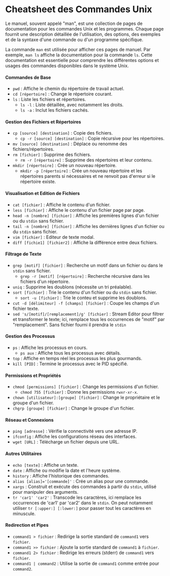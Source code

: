 # Cheatsheet des Commandes Unix

Le manuel, souvent appelé "man", est une collection de pages de documentation pour les commandes Unix et les programmes. Chaque page fournit une description détaillée de l'utilisation, des options, des exemples et de la syntaxe d'une commande ou d'un programme spécifique.

La commande ``man`` est utilisée pour afficher ces pages de manuel. Par exemple, ``man ls`` affiche la documentation pour la commande ``ls``. Cette documentation est essentielle pour comprendre les différentes options et usages des commandes disponibles dans le système Unix.


#### Commandes de Base
- ``pwd`` : Affiche le chemin du répertoire de travail actuel.
- ``cd [répertoire]`` : Change le répertoire courant.
- ``ls`` : Liste les fichiers et répertoires.
  - ``ls -l`` : Liste détaillée, avec notamment les droits.
  - ``ls -a`` : Inclut les fichiers cachés.

#### Gestion des Fichiers et Répertoires
- ``cp [source] [destination]`` : Copie des fichiers.
  - ``cp -r [source] [destination]`` : Copie récursive pour les répertoires.
- ``mv [source] [destination]`` : Déplace ou renomme des fichiers/répertoires.
- ``rm [fichier]`` : Supprime des fichiers.
  - ``rm -r [répertoire]`` : Supprime des répertoires et leur contenu.
- ``mkdir [répertoire]`` : Crée un nouveau répertoire.
    - ``mkdir -p [répertoire]`` : Crée un nouveau répertoire et les répertoires parents si nécessaires et ne renvoit pas d'erreur si le répertoire existe.

#### Visualisation et Edition de Fichiers
- ``cat [fichier]`` : Affiche le contenu d'un fichier.
- ``less [fichier]`` : Affiche le contenu d'un fichier page par page.
- ``head -n [nombre] [fichier]`` : Affiche les premières lignes d'un fichier ou du ``stdin`` sans fichier.
- ``tail -n [nombre] [fichier]`` : Affiche les dernières lignes d'un fichier ou du ``stdin`` sans fichier.
- ``vim [fichier]`` : Editeur de texte modal.
- ``diff [fichie1] [fichier2]`` : Affiche la différence entre deux fichiers.

#### Filtrage de Texte
- ``grep [motif] [fichier]`` : Recherche un motif dans un fichier ou dans le ``stdin`` sans fichier.
  - ``grep -r [motif] [répertoire]`` : Recherche récursive dans les fichiers d'un répertoire.
- ``uniq`` : Supprime les doublons (nécessite un tri préalable).
- ``sort [fichier]`` : Trie le contenu d'un fichier ou du ``stdin`` sans fichier.
  - ``sort -u [fichier]`` : Trie le conteu et supprime les doublons.
- ``cut -d [délimiteur] -f [champs] [fichier]`` : Coupe les champs d'un fichier texte.
 - ``sed 's/[motif]/[remplacement]/g' [fichier]`` : Stream Editor pour filtrer et transformer le texte; ici, remplace tous les occurrences de "motif" par "remplacement". Sans fichier fourni il prendra le ``stdin``

#### Gestion des Processus
- ``ps`` : Affiche les processus en cours.
  - ``ps aux`` : Affiche tous les processus avec détails.
- ``top`` : Affiche en temps réel les processus les plus gourmands.
- ``kill [PID]`` : Termine le processus avec le PID spécifié.

#### Permissions et Propriétés
- ``chmod [permissions] [fichier]`` : Change les permissions d'un fichier.
  - ``chmod 755 [fichier]`` : Donne les permissions `rwxr-xr-x`.
- ``chown [utilisateur]:[groupe] [fichier]`` : Change le propriétaire et le groupe d'un fichier.
- ``chgrp [groupe] [fichier]`` : Change le groupe d'un fichier.

#### Réseau et Connexions
- ``ping [adresse]`` : Vérifie la connectivité vers une adresse IP.
- ``ifconfig`` : Affiche les configurations réseau des interfaces.
- ``wget [URL]`` : Télécharge un fichier depuis une URL.

#### Autres Utilitaires
- ``echo [texte]`` : Affiche un texte.
- ``date`` : Affiche ou modifie la date et l'heure système.
- ``history`` : Affiche l'historique des commandes.
- ``alias [alias]='[commande]'`` : Crée un alias pour une commande.
- ``xargs`` : Construit et exécute des commandes à partir du ``stdin``, utilisé pour manipuler des arguments.
- ``tr 'car1' 'car2'`` : Transcode les caractères, ici remplace les occurrences de 'car1' par 'car2' dans le ``stdin``. On peut notamment utiliser ``tr [:upper:] [:lower:]`` pour passer tout les caractères en minuscule.


#### Redirection et Pipes
- ``command1 > fichier`` : Redirige la sortie standard de `command1` vers `fichier`.
- ``command1 >> fichier`` : Ajoute la sortie standard de `command1` à `fichier`.
- ``command1 2> fichier`` : Redirige les erreurs (stderr) de `command1` vers `fichier`.
- ``command1 | command2`` : Utilise la sortie de `command1` comme entrée pour `command2`.

